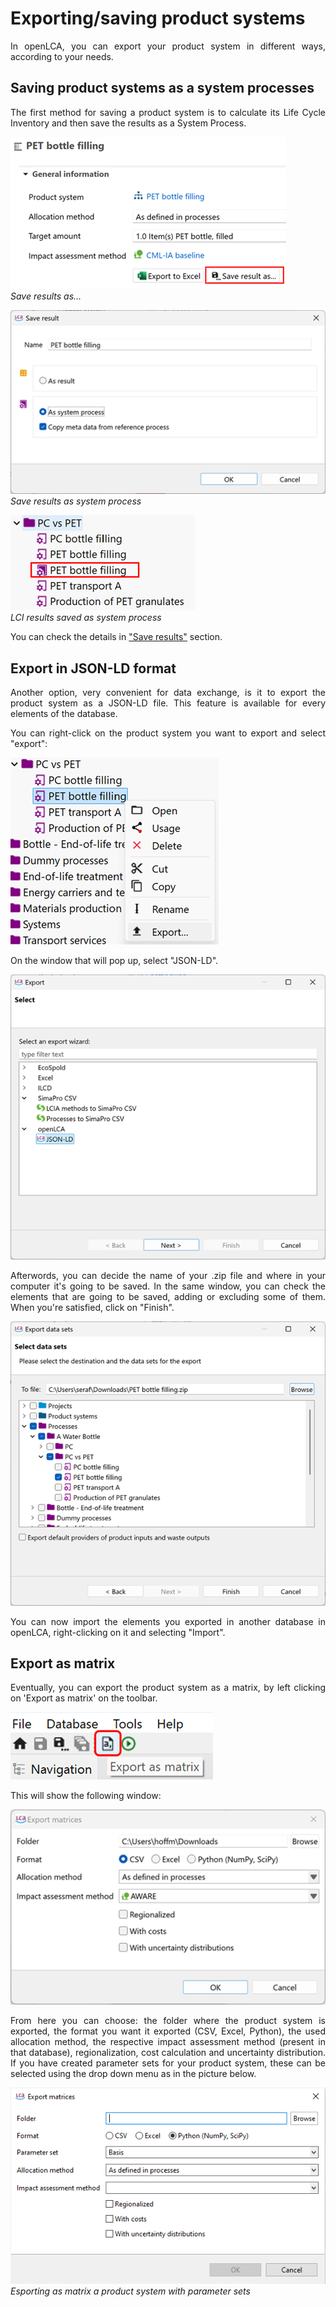 # Exporting/saving product systems

<div style='text-align: justify;'>

In openLCA, you can export your product system in different ways, according to your needs.

## Saving product systems as a system processes

The first method for saving a product system is to calculate its Life Cycle Inventory and then save the results as a System Process. 

![](../media/save_as_result_0.png)
<br>_Save results as..._

![](../media/save_as_result_2.png)
<br>_Save results as system process_

![](../media/save_as_sys_pro.png)
<br>_LCI results saved as system process_

You can check the details in ["Save results"](../res_analysis/save_export.md#save-as-system-process) section.

## Export in JSON-LD format

Another option, very convenient for data exchange, is it to export the product system as a JSON-LD file. This feature is available for every elements of the database.

You can right-click on the product system you want to export and select "export":

![](../media/export_element.png)

On the window that will pop up, select "JSON-LD".

![](../media/export_element_2.png)

Afterwords, you can decide the name of your .zip file and where in your computer it's going to be saved. In the same window, you can check the elements that are going to be saved, adding or excluding some of them. When you're satisfied, click on "Finish".

![](../media/export_element_3.png)

You can now import the elements you exported in another database in openLCA, right-clicking on it and selecting "Import".

## Export as matrix

Eventually, you can export the product system as a matrix, by left clicking on 'Export as matrix' on the toolbar. 

![](../media/export_prod_sys_1.png)

This will show the following window:

![](../media/export_prod_sys_2.png)

From here you can choose: the folder where the product system is exported, the format you want it exported (CSV, Excel, Python), the used allocation method, the respective impact assessment method (present in that database), regionalization, cost calculation and uncertainty distribution. If you have created parameter sets for your product system, these can be selected using the drop down menu as in the picture below.

![](../media/export_prod_sys_2_param.png)
<br>_Esporting as matrix a product system with parameter sets_



</div>